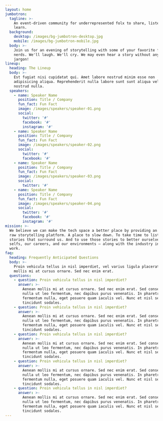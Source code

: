 ```yaml
---
layout: home
jumbotron:
  tagline: >-
    An event-driven community for underrepresented folx to share, listen, and
    learn.
  background:
    desktop: /images/bg-jumbotron-desktop.jpg
    mobile: /images/bg-jumbotron-mobile.jpg
  body: >-
    Join us for an evening of storytelling with some of your favorite fellow
    nerds. We'll laugh. We'll cry. We may even hear a story without any industry
    jargon!
lineup:
  heading: The Lineup
  body: >-
    Est fugiat nisi cupidatat qui. Amet labore nostrud minim esse non
    adipisicing aliqua. Reprehenderit nulla labore sunt sunt aliqua velit
    nostrud nulla.
  speakers:
    - name: Speaker Name
      position: Title / Company
      fun_fact: Fun Fact
      image: /images/speakers/speaker-01.png
      social:
        twitter: '#'
        facebook: '#'
        instagram: '#'
    - name: Speaker Name
      position: Title / Company
      fun_fact: Fun Fact
      image: /images/speakers/speaker-02.png
      social:
        twitter: '#'
        facebook: '#'
    - name: Speaker Name
      position: Title / Company
      fun_fact: Fun Fact
      image: /images/speakers/speaker-03.png
      social:
        twitter: '#'
    - name: Speaker Name
      position: Title / Company
      fun_fact: Fun Fact
      image: /images/speakers/speaker-04.png
      social:
        twitter: '#'
        facebook: '#'
        instagram: '#'
mission: >-
  We believe we can make the tech space a better place by providing an open and
  raw storytelling platform. A place to slow down. To take time to listen to the
  stories that surround us. And to use those stories to better ourselves — our
  selfs, our careers, and our environments — along with the industry in which we
  work.
faq:
  heading: Frequently Anticipated Questions
  body: >-
    Proin vehicula tellus in nisl imperdiet, vel varius ligula placerat. Aenean
    mollis mi at cursus ornare. Sed nec enim erat.
  questions:
    - question: Proin vehicula tellus in nisl imperdiet?
      answer: >-
        Aenean mollis mi at cursus ornare. Sed nec enim erat. Sed consectetur
        nulla ut leo fermentum, nec dapibus purus venenatis. In pharetra
        fermentum nulla, eget posuere quam iaculis vel. Nunc et nisl sed ligula
        tincidunt sodales.
    - question: Proin vehicula tellus in nisl imperdiet?
      answer: >-
        Aenean mollis mi at cursus ornare. Sed nec enim erat. Sed consectetur
        nulla ut leo fermentum, nec dapibus purus venenatis. In pharetra
        fermentum nulla, eget posuere quam iaculis vel. Nunc et nisl sed ligula
        tincidunt sodales.
    - question: Proin vehicula tellus in nisl imperdiet?
      answer: >-
        Aenean mollis mi at cursus ornare. Sed nec enim erat. Sed consectetur
        nulla ut leo fermentum, nec dapibus purus venenatis. In pharetra
        fermentum nulla, eget posuere quam iaculis vel. Nunc et nisl sed ligula
        tincidunt sodales.
    - question: Proin vehicula tellus in nisl imperdiet?
      answer: >-
        Aenean mollis mi at cursus ornare. Sed nec enim erat. Sed consectetur
        nulla ut leo fermentum, nec dapibus purus venenatis. In pharetra
        fermentum nulla, eget posuere quam iaculis vel. Nunc et nisl sed ligula
        tincidunt sodales.
    - question: Proin vehicula tellus in nisl imperdiet?
      answer: >-
        Aenean mollis mi at cursus ornare. Sed nec enim erat. Sed consectetur
        nulla ut leo fermentum, nec dapibus purus venenatis. In pharetra
        fermentum nulla, eget posuere quam iaculis vel. Nunc et nisl sed ligula
        tincidunt sodales.
---
```

